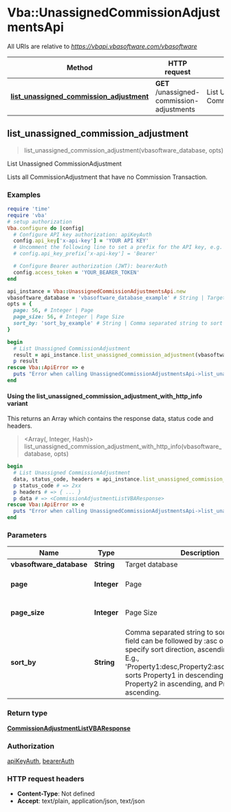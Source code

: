 # Vba::UnassignedCommissionAdjustmentsApi

All URIs are relative to *https://vbapi.vbasoftware.com/vbasoftware*

| Method | HTTP request | Description |
| ------ | ------------ | ----------- |
| [**list_unassigned_commission_adjustment**](UnassignedCommissionAdjustmentsApi.md#list_unassigned_commission_adjustment) | **GET** /unassigned-commission-adjustments | List Unassigned CommissionAdjustment |


## list_unassigned_commission_adjustment

> <CommissionAdjustmentListVBAResponse> list_unassigned_commission_adjustment(vbasoftware_database, opts)

List Unassigned CommissionAdjustment

Lists all CommissionAdjustment that have no Commission Transaction.

### Examples

```ruby
require 'time'
require 'vba'
# setup authorization
Vba.configure do |config|
  # Configure API key authorization: apiKeyAuth
  config.api_key['x-api-key'] = 'YOUR API KEY'
  # Uncomment the following line to set a prefix for the API key, e.g. 'Bearer' (defaults to nil)
  # config.api_key_prefix['x-api-key'] = 'Bearer'

  # Configure Bearer authorization (JWT): bearerAuth
  config.access_token = 'YOUR_BEARER_TOKEN'
end

api_instance = Vba::UnassignedCommissionAdjustmentsApi.new
vbasoftware_database = 'vbasoftware_database_example' # String | Target database
opts = {
  page: 56, # Integer | Page
  page_size: 56, # Integer | Page Size
  sort_by: 'sort_by_example' # String | Comma separated string to sort by. Each sort field can be followed by :asc or :desc to specify sort direction, ascending is default. E.g., 'Property1:desc,Property2:asc,Property3:asc' sorts Property1 in descending order, Property2 in ascending, and Property3 in ascending.
}

begin
  # List Unassigned CommissionAdjustment
  result = api_instance.list_unassigned_commission_adjustment(vbasoftware_database, opts)
  p result
rescue Vba::ApiError => e
  puts "Error when calling UnassignedCommissionAdjustmentsApi->list_unassigned_commission_adjustment: #{e}"
end
```

#### Using the list_unassigned_commission_adjustment_with_http_info variant

This returns an Array which contains the response data, status code and headers.

> <Array(<CommissionAdjustmentListVBAResponse>, Integer, Hash)> list_unassigned_commission_adjustment_with_http_info(vbasoftware_database, opts)

```ruby
begin
  # List Unassigned CommissionAdjustment
  data, status_code, headers = api_instance.list_unassigned_commission_adjustment_with_http_info(vbasoftware_database, opts)
  p status_code # => 2xx
  p headers # => { ... }
  p data # => <CommissionAdjustmentListVBAResponse>
rescue Vba::ApiError => e
  puts "Error when calling UnassignedCommissionAdjustmentsApi->list_unassigned_commission_adjustment_with_http_info: #{e}"
end
```

### Parameters

| Name | Type | Description | Notes |
| ---- | ---- | ----------- | ----- |
| **vbasoftware_database** | **String** | Target database |  |
| **page** | **Integer** | Page | [optional][default to 1] |
| **page_size** | **Integer** | Page Size | [optional][default to 100] |
| **sort_by** | **String** | Comma separated string to sort by. Each sort field can be followed by :asc or :desc to specify sort direction, ascending is default. E.g., &#39;Property1:desc,Property2:asc,Property3:asc&#39; sorts Property1 in descending order, Property2 in ascending, and Property3 in ascending. | [optional] |

### Return type

[**CommissionAdjustmentListVBAResponse**](CommissionAdjustmentListVBAResponse.md)

### Authorization

[apiKeyAuth](../README.md#apiKeyAuth), [bearerAuth](../README.md#bearerAuth)

### HTTP request headers

- **Content-Type**: Not defined
- **Accept**: text/plain, application/json, text/json

